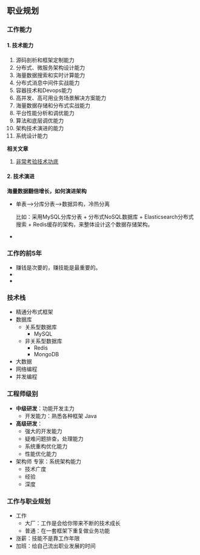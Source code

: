 ## 职业规划

### 工作能力

#### 1. 技术能力

1. 源码剖析和框架定制能力
2. 分布式、微服务架构设计能力
3. 海量数据搜索和实时计算能力
4. 分布式消息中间件实战能力
5. 容器技术和Devops能力
6. 高并发、高可用业务场景解决方案能力
7. 海量数据存储和分布式实战能力
8. 平台性能分析和调优能力
9. 算法和底层调优能力
10. 架构技术演进的能力
11. 系统设计能力

**相关文章** 

1. [非常考验技术功底](https://mp.weixin.qq.com/s/jS4eKNJuVQnKA_miL4ZtwA) 


#### 2. 技术演进

**海量数据翻倍增长，如何演进架构** 

- 单表——>分库分表——>数据异构，冷热分离

  比如：采用MySQL分库分表 + 分布式NoSQL数据库 + Elasticsearch分布式搜索 + Redis缓存的架构，来整体设计这个数据存储架构。

- ​






### 工作的前5年

- 赚钱是次要的，赚技能是最重要的。
- ​
- 



### 技术栈

- 精通分布式框架
- 数据库
  - 关系型数据库
    - MySQL
  - 非关系型数据库
    - Redis
    - MongoDB
- 大数据
- 网络编程
- 并发编程

### 工程师级别

- **中级研发**：功能开发主力
  - 开发能力：熟悉各种框架  Java
- **高级研发**：
  - 强大的开发能力
  - 疑难问题排查，处理能力
  - 系统重构优化能力
  - 性能优化能力
- 架构师 专家：系统架构能力
  - 技术广度
  - 经验
  - 深度

### 工作与职业规划

- 工作
  - 大厂：工作是会给你带来不断的技术成长
  - 普通：在一套框架下重复做业务功能
- 涨薪：技能不是靠工作年限
- 加班：给自己流出职业发展的时间


